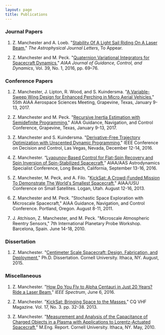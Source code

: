 ```yaml
---
layout: page
title: Publications
---
```


### Journal Papers 

1. Z. Manchester and A. Loeb. "[Stability Of A Light Sail Riding On A Laser Beam](https://arxiv.org/pdf/1609.09506.pdf)," *The Astrophysical Journal Letters*, To Appear.

2. Z. Manchester and M. Peck. "[Quaternion Variational Integrators for Spacecraft Dynamics](/docs/Variational_Integrator.pdf)," *AIAA Journal of Guidance, Control, and Dynamics*, Vol. 39, No. 1, 2016, pp. 69–76.

### Conference Papers

1.	Z. Manchester, J. Lipton, R. Wood, and S. Kuindersma. "[A Variable-Sweep Wing Design for Enhanced Perching in Micro Aerial Vehicles](/docs/Morphing_Wing.pdf)," 55th AIAA Aerospace Sciences Meeting, Grapevine, Texas, January 9-13, 2017.

2.	Z. Manchester and M. Peck. "[Recursive Inertia Estimation with Semidefinite Programming](/docs/Inertia_Estimation.pdf)," AIAA Guidance, Navigation, and Control Conference, Grapevine, Texas, January 9-13, 2017.

3.	Z. Manchester and S. Kuindersma. "[Derivative-Free Trajectory Optimization with Unscented Dynamic Programming](/docs/udp.pdf)," IEEE Conference on Decision and Control, Las Vegas, Nevada, December 12-14, 2016.

4.	Z. Manchester. “[Lyapunov-Based Control for Flat-Spin Recovery and Spin Inversion of Spin-Stabilized Spacecraft](/docs/Spin_Control.pdf),” AIAA/AAS Astrodynamics Specialist Conference, Long Beach, California, September 13-16, 2016.

5. Z. Manchester, M. Peck, and A. Filo. "[KickSat: A Crowd-Funded Mission To Demonstrate The World's Smallest Spacecraft](/docs/KickSat_SmallSat.pdf)," AIAA/USU Conference on Small Satellites. Logan, Utah. August 12-16, 2013.

6. Z. Manchester and M. Peck. "Stochastic Space Exploration with Microscale Spacecraft," AIAA Guidance, Navigation, and Control Conference. Portland, Oregon. August 8-11, 2011.

7. J. Atchison, Z. Manchester, and M. Peck. "Microscale Atmospheric Reentry Sensors," 7th International Planetary Probe Workshop. Barcelona, Spain. June 14-18, 2010.


### Dissertation
1. Z. Manchester. "[Centimeter Scale Spacecraft: Design, Fabrication, and Deployment](/docs/Zac_Manchester_PhD_Dissertation.pdf)," Ph.D. Dissertation. Cornell University. Ithaca, NY. August, 2015.

### Miscellaneous
1. Z. Manchester. "[How Do You Fly to Alpha Centauri in Just 20 Years? Ride a Laser Beam](http://spectrum.ieee.org/tech-talk/aerospace/space-flight/how-do-you-fly-to-alpha-centauri-in-just-20-years-ride-a-laser-beam)," *IEEE Spectrum*, June 6, 2016.

2. Z. Manchester. "[KickSat: Bringing Space to the Masses](/docs/CQ_VHF_KickSat.pdf)," CQ VHF Magazine. Vol. 17, No. 3. pp. 32-38. 2013.

3. Z. Manchester. "[Measurement and Analysis of the Capacitance of Charged Objects in a Plasma with Applications to Lorentz-Actuated Spacecraft](/docs/Zac_Manchester_MEng_Report.pdf)," M.Eng. Report. Cornell University. Ithaca, NY. May, 2010.
